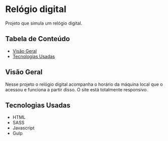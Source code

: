 # Relógio digital

Projeto que simula um relógio digital.

## Tabela de Conteúdo

- [Visão Geral](#vis%C3%A3o-geral)
- [Tecnologias Usadas](#tecnologias-usadas)

## Visão Geral

Nesse projeto o relógio digital acompanha o horário da máquina local que o acessou e funciona a partir disso. O site está totalmente responsivo.

## Tecnologias Usadas

- HTML
- SASS
- Javascript
- Gulp
